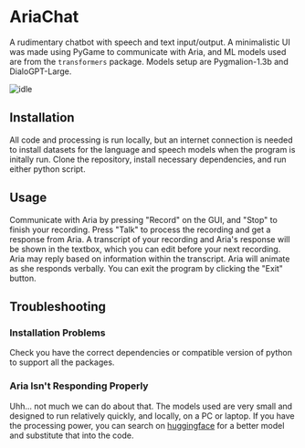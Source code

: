 # AriaChat
A rudimentary chatbot with speech and text input/output. A minimalistic UI was made using PyGame to communicate with Aria, and ML models used are from the ```transformers``` package. Models setup are Pygmalion-1.3b and DialoGPT-Large.

![idle](https://github.com/user-attachments/assets/ee18cc14-199f-455b-976e-776bc7611acc)
## Installation
All code and processing is run locally, but an internet connection is needed to install datasets for the language and speech models when the program is initally run. Clone the repository, install necessary dependencies, and run either python script.
## Usage
Communicate with Aria by pressing "Record" on the GUI, and "Stop" to finish your recording. Press "Talk" to process the recording and get a response from Aria. A transcript of your recording and Aria's response will be shown in the textbox, which you can edit before your next recording. Aria may reply based on information within the transcript.
Aria will animate as she responds verbally. You can exit the program by clicking the "Exit" button.
## Troubleshooting
### Installation Problems
Check you have the correct dependencies or compatible version of python to support all the packages.
### Aria Isn't Responding Properly
Uhh... not much we can do about that. The models used are very small and designed to run relatively quickly, and locally, on a PC or laptop. If you have the processing power, you can search on [huggingface](https://huggingface.co/models) for a better model and substitute that into the code.
